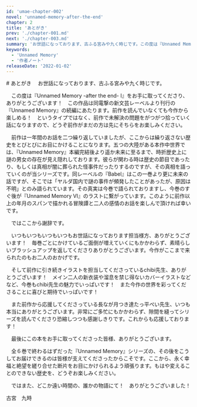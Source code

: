 ```yaml
---
id: 'umae-chapter-002'
novel: 'unnamed-memory-after-the-end'
chapter: 2
title: 'あとがき'
prev: './chapter-001.md'
next: './chapter-003.md'
summary: 'お世話になっております、古ふる宮みや九く時じです。この度は『Unnamed Memory -after the end- Ⅰ』をお手に取ってくださり、ありがとうございます！　この作品は同電撃の新文芸レーベルより刊行の『Unnamed Memory』の続編にあたります。'
keywords:
  - 'Unnamed Memory'
  - '作者ノート'
releaseDate: '2022-01-02'
---
```


<ReaderShell>
# あとがき
　お世話になっております、古ふる宮みや九く時じです。

　この度は『Unnamed Memory -after the end- Ⅰ』をお手に取ってくださり、ありがとうございます！　この作品は同電撃の新文芸レーベルより刊行の『Unnamed Memory』の続編にあたります。前作を読んでいなくても今作から楽しめる！　というタイプではなく、前作で未解決の問題をがつがつ拾っていく話になりますので、どうぞ前作がまだの方は先にそちらをお楽しみください。

　前作は一年間のお話を二つ繰り返していましたが、ここからは繰り返さない歴史をとびとびにお目にかけることになります。五つの大陸がある本作中世界では、『Unnamed Memory』本編完結後より遥か未来に至るまで、時折歴史上に謎の男女の存在が見え隠れしております。彼らが関わる時は歴史の節目であったり、もしくは真相が闇に葬られた怪事件だったりするのですが、その真相を語っていくのが当シリーズです。同レーベルの『Babel』はこの一巻より更に未来の話ですが、そこでは「ヤルダ国内で謎の事件が頻発したことがあったが、原因は不明」とのみ語られています。その真実は今巻で語られておりますし、今巻のすぐ後が『Unnamed Memory Ⅵ』のラストに繫がっています。このように前作以上の年月のスパンで描かれる冒険譚と二人の感情のお話を楽しんで頂ければ幸いです。

　ではここから謝辞です。

　いつもいつもいつもいつもお世話になっております担当様方、ありがとうございます！　毎巻ごとにかけているご面倒が増えていくにもかかわらず、素晴らしいブラッシュアップを返してくださりありがとうございます。今作がここまで来られたのもお二人のおかげです。

　そして前作に引き続きイラストを担当してくださっているchibi先生、ありがとうございます！　メイン二人の新衣装や溜息を禁じ得ないカバーイラストなどなど、今巻もchibi先生の魅力でいっぱいです！　また今作の世界を彩ってくださることに喜びと期待でいっぱいです！

　また前作から応援してくださっている長なが月つき達たっ平ぺい先生、いつも本当にありがとうございます。非常にご多忙にもかかわらず、隙間を縫ってシリーズを読んでくださり恐縮しつつも感謝しきりです。これからも応援しております！

　最後にこの本をお手に取ってくださった皆様、ありがとうございます。

　全６巻で終わるはずだった『Unnamed Memory』シリーズの、その後をこうしてお届けできるのは皆様が支えてくださったからこそです。ここから、永く幸福と絶望を縒り合せた断片をお目にかけられるよう頑張ります。もはや変えることのできない歴史を、どうぞお楽しみください。

　ではまた、どこか遠い時間の、誰かの物語にて！　ありがとうございました！

古宮　九時

<ChapterNav />
</ReaderShell>
